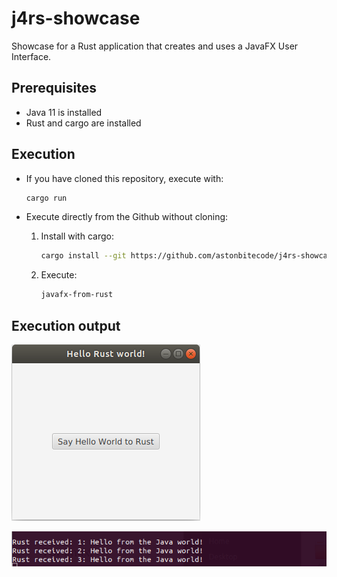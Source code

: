 # j4rs-showcase

Showcase for a Rust application that creates and uses a JavaFX User Interface.

## Prerequisites

* Java 11 is installed
* Rust and cargo are installed

## Execution

* If you have cloned this repository, execute with:

    ```bash
    cargo run
    ```

* Execute directly from the Github without cloning:

  1. Install with cargo:
     ```bash
     cargo install --git https://github.com/astonbitecode/j4rs-showcase
     ```
  1. Execute:
     ```bash
     javafx-from-rust
     ```

## Execution output

![fxui.png](gh-images/fxui.png)

![console.png](gh-images/console.png)